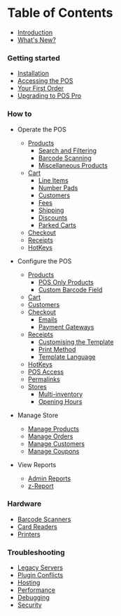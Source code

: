 # Table of Contents

* [Introduction](README.md)
* [What's New?](whats-new.md)

### Getting started
* [Installation](/getting-started/installation.md)
* [Accessing the POS](/getting-started/accessing-the-pos.md)
* [Your First Order](/getting-started/first-order.md)
* [Upgrading to POS Pro](/getting-started/woocommerce-pos-pro.md)

### How to
* Operate the POS
  * [Products](/how-to/operate/products.md)
    * [Search and Filtering](/how-to/operate/products/searching-filtering.md)
    * [Barcode Scanning](/how-to/operate/products/barcode-scanning.md)
    * [Miscellaneous Products](/how-to/operate/products/miscellaneous-products.md)
  * [Cart](/how-to/operate/cart.md)
    * [Line Items](/how-to/operate/cart/line-items.md)
    * [Number Pads](/how-to/operate/cart/number-pads.md)
    * [Customers](/how-to/operate/cart/customers.md)
    * [Fees](/how-to/operate/cart/fees.md)
    * [Shipping](/how-to/operate/cart/shipping.md)
    * [Discounts](/how-to/operate/cart/discounts.md)
    * [Parked Carts](/how-to/operate/cart/parked-carts.md)
  * [Checkout](/how-to/operate/checkout.md)
  * [Receipts](/how-to/operate/receipts.md)
  * [HotKeys](/how-to/operate/hotkeys.md)

* Configure the POS
  * [Products](/how-to/configure/products.md)
    * [POS Only Products](/how-to/configure/products/pos-only-products.md)
    * [Custom Barcode Field](/how-to/configure/products/custom-barcode-field.md)
  * [Cart](/how-to/configure/cart.md)
  * [Customers](/how-to/configure/customers.md)
  * [Checkout](/how-to/configure/checkout.md)
    * [Emails](/how-to/configure/checkout/emails.md)
    * [Payment Gateways](/how-to/configure/checkout/payment-gateways.md)
  * [Receipts](/how-to/configure/receipts.md)
    * [Customising the Template](/how-to/configure/receipts/customising-the-template.md)
    * [Print Method](/how-to/configure/receipts/print-method.md)
    * [Template Language](/how-to/configure/receipts/template-language.md)
  * [HotKeys](/how-to/configure/hotkeys.md)
  * [POS Access](/how-to/configure/pos-access.md)
  * [Permalinks](/how-to/configure/permalinks.md)
  * [Stores](/how-to/configure/stores.md)
    * [Multi-inventory](/how-to/configure/stores/multi-inventory.md)
    * [Opening Hours](/how-to/configure/stores/opening-hours.md)

* Manage Store
  * [Manage Products](/how-to/manage/products.md)
  * [Manage Orders](/how-to/manage/orders.md)
  * [Manage Customers](/how-to/manage/customers.md)
  * [Manage Coupons](/how-to/manage/coupons.md)

* View Reports
  * [Admin Reports](/how-to/view-reports/wc-admin-reports.md)
  * [z-Report](/how-to/view-reports/z-report.md)

### Hardware
* [Barcode Scanners]()
* [Card Readers]()
* [Printers]()

### Troubleshooting
* [Legacy Servers](support/legacy-servers.md)
* [Plugin Conflicts](support/plugin-conflicts.md)
* [Hosting](support/hosting.md)
* [Performance](support/performance.md)
* [Debugging](support/debugging.md)
* [Security](support/security.md)